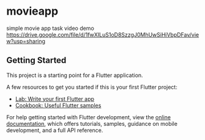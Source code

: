 # movieapp
 simple movie app task 
video demo
https://drive.google.com/file/d/1fwXILuS1oD8SzzgJ0MhUwSiHiVbpDFav/view?usp=sharing

## Getting Started

This project is a starting point for a Flutter application.

A few resources to get you started if this is your first Flutter project:

- [Lab: Write your first Flutter app](https://docs.flutter.dev/get-started/codelab)
- [Cookbook: Useful Flutter samples](https://docs.flutter.dev/cookbook)

For help getting started with Flutter development, view the
[online documentation](https://docs.flutter.dev/), which offers tutorials,
samples, guidance on mobile development, and a full API reference.
